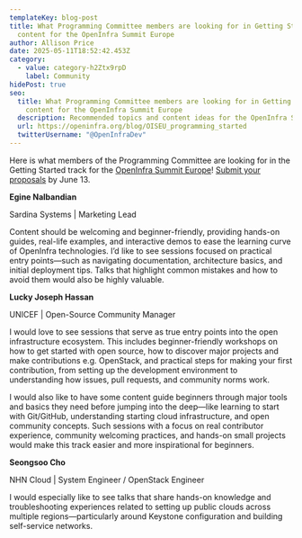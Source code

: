 ```yaml
---
templateKey: blog-post
title: What Programming Committee members are looking for in Getting Started
  content for the OpenInfra Summit Europe
author: Allison Price
date: 2025-05-11T18:52:42.453Z
category:
  - value: category-h2Ztx9rpD
    label: Community
hidePost: true
seo:
  title: What Programming Committee members are looking for in Getting Started
    content for the OpenInfra Summit Europe
  description: Recommended topics and content ideas for the OpenInfra Summit Europe
  url: https://openinfra.org/blog/OISEU_programming_started
  twitterUsername: "@OpenInfraDev"
---
```

Here is what members of the Programming Committee are looking for in the Getting Started track for the [OpenInfra Summit Europe](https://summit2025.openinfra.org/)! [Submit your proposals](https://summit2025.openinfra.org/cfp/) by June 13.

**Egine Nalbandian**

Sardina Systems | Marketing Lead

Content should be welcoming and beginner-friendly, providing hands-on guides, real-life examples, and interactive demos to ease the learning curve of OpenInfra technologies. I’d like to see sessions focused on practical entry points—such as navigating documentation, architecture basics, and initial deployment tips. Talks that highlight common mistakes and how to avoid them would also be highly valuable.

**Lucky Joseph Hassan**

UNICEF | Open-Source Community Manager

I would love to see sessions that serve as true entry points into the open infrastructure ecosystem. This includes beginner-friendly workshops on how to get started with open source, how to discover major projects and make contributions e.g. OpenStack, and practical steps for making your first contribution, from setting up the development environment to understanding how issues, pull requests, and community norms work.

I would also like to have some content guide beginners through major tools and basics they need before jumping into the deep—like learning to start with Git/GitHub, understanding starting cloud infrastructure, and open community concepts. Such sessions with a focus on real contributor experience, community welcoming practices, and hands-on small projects would make this track easier and more inspirational for beginners.

**Seongsoo Cho**

NHN Cloud | System Engineer / OpenStack Engineer

I would especially like to see talks that share hands-on knowledge and troubleshooting experiences related to setting up public clouds across multiple regions—particularly around Keystone configuration and building self-service networks.